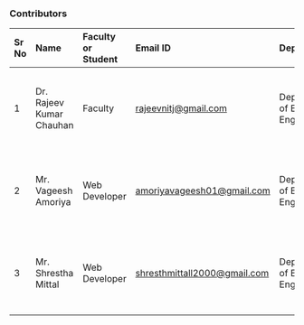 ### Contributors

| Sr No | Name | Faculty or Student | Email ID | Department| Institute | 
| :--|:--|:--|:--|:--|:--|
| 1 | Dr. Rajeev Kumar Chauhan | Faculty | rajeevnitj@gmail.com | Department of Electrical Engineering | Dayalbagh Educational Institute (Deemed to be University) Agra | 
| 2 | Mr. Vageesh Amoriya | Web Developer | amoriyavageesh01@gmail.com | Department of Electrical Engineering | Dayalbagh Educational Institute (Deemed to be University) Agra | 
| 3 | Mr. Shrestha Mittal | Web Developer | shresthmittall2000@gmail.com | Department of Electrical Engineering | Dayalbagh Educational Institute (Deemed to be University) Agra | 
